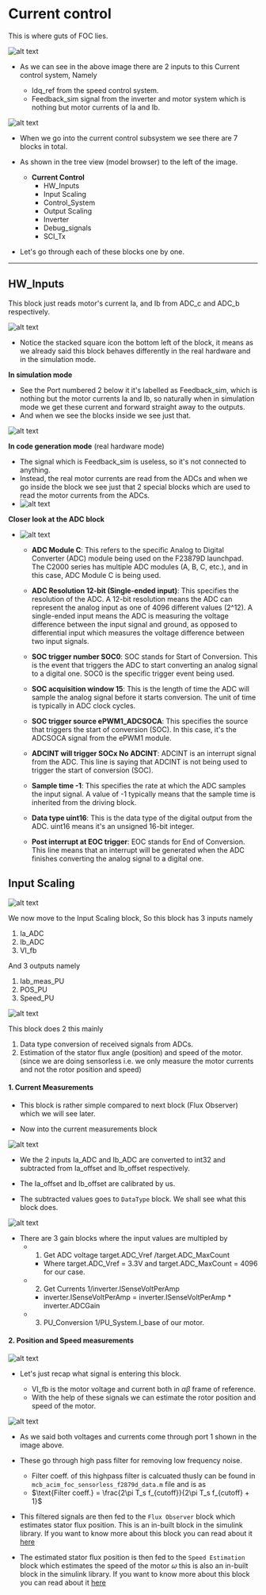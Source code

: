 # Current control

This is where guts of FOC lies.

![alt text](image.png)

- As we can see in the above image there are 2 inputs to this Current control system, Namely

    - Idq_ref from the speed control system.
    - Feedback_sim signal from the inverter and motor system which is nothing but motor currents of Ia and Ib.

![alt text](image-1.png)


- When we go into the current control subsystem we see there are 7 blocks in total.

- As shown in the tree view (model browser) to the left of the image.

  - **Current Control**
    - HW_Inputs
    - Input Scaling
    - Control_System
    - Output Scaling
    - Inverter
    - Debug_signals
    - SCI_Tx

- Let's go through each of these blocks one by one.

---

## HW_Inputs

This block just reads motor's current Ia, and Ib from ADC_c and ADC_b respectively.

![alt text](image-2.png)


- Notice the stacked square icon the bottom left of the block, it means as we already said this block behaves differently in the real hardware and in the simulation mode.

**In simulation mode**
  - See the Port numbered 2 below it it's labelled as Feedback_sim, which is nothing but the motor currents Ia and Ib, so naturally when in simulation mode we get these current and forward straight away to the outputs.
  - And when we see the blocks inside we see just that.
  
  ![alt text](image-3.png)

**In code generation mode** (real hardware mode)
  - The signal which is Feedback_sim is useless, so it's not connected to anything.
  - Instead, the real motor currents are read from the ADCs and when we go inside the block we see just that 2 special blocks which are used to read the motor currents from the ADCs. 
  - ![alt text](image-4.png)
  
  **Closer look at the ADC block**
  - ![alt text](image-5.png)
    - **ADC Module C**: This refers to the specific Analog to Digital Converter (ADC) module being used on the F23879D launchpad. The C2000 series has multiple ADC modules (A, B, C, etc.), and in this case, ADC Module C is being used.

    - **ADC Resolution 12-bit (Single-ended input)**: This specifies the resolution of the ADC. A 12-bit resolution means the ADC can represent the analog input as one of 4096 different values (2^12). A single-ended input means the ADC is measuring the voltage difference between the input signal and ground, as opposed to differential input which measures the voltage difference between two input signals.

    - **SOC trigger number SOC0**: SOC stands for Start of Conversion. This is the event that triggers the ADC to start converting an analog signal to a digital one. SOC0 is the specific trigger event being used.

    - **SOC acquisition window 15**: This is the length of time the ADC will sample the analog signal before it starts conversion. The unit of time is typically in ADC clock cycles.

    - **SOC trigger source ePWM1_ADCSOCA**: This specifies the source that triggers the start of conversion (SOC). In this case, it's the ADCSOCA signal from the ePWM1 module.

    - **ADCINT will trigger SOCx No ADCINT**: ADCINT is an interrupt signal from the ADC. This line is saying that ADCINT is not being used to trigger the start of conversion (SOC).

    - **Sample time -1**: This specifies the rate at which the ADC samples the input signal. A value of -1 typically means that the sample time is inherited from the driving block.

    - **Data type uint16**: This is the data type of the digital output from the ADC. uint16 means it's an unsigned 16-bit integer.

    - **Post interrupt at EOC trigger**: EOC stands for End of Conversion. This line means that an interrupt will be generated when the ADC finishes converting the analog signal to a digital one.

## Input Scaling

![alt text](image-6.png)


We now move to the Input Scaling block, So this block has 3 inputs namely

1. Ia_ADC
2. Ib_ADC
3. VI_fb

And 3 outputs namely
1. Iab_meas_PU
2. POS_PU
3. Speed_PU


![alt text](image-7.png)

This block does 2 this mainly
1. Data type conversion of received signals from ADCs.
2. Estimation of the stator flux angle (position) and speed of the motor. (since we are doing sensorless i.e. we only measure the motor currents and not the rotor position and speed) 

#### 1. Current Measurements

- This block is rather simple compared to next block (Flux Observer) which we will see later.

- Now into the current measurements block

![alt text](image-8.png)

- We the 2 inputs Ia_ADC and Ib_ADC are converted to int32 and subtracted from Ia_offset and Ib_offset respectively.

- The Ia_offset and Ib_offset are calibrated by us. 

- The subtracted values goes to `DataType` block. We shall see what this block does.

![alt text](image-9.png)

- There are 3 gain blocks where the input values are multipled by 
  - 1. Get ADC voltage  target.ADC_Vref /target.ADC_MaxCount
    - Where target.ADC_Vref = 3.3V and target.ADC_MaxCount = 4096 for our case.
  - 2. Get Currents 1/inverter.ISenseVoltPerAmp
    - inverter.ISenseVoltPerAmp = inverter.ISenseVoltPerAmp * inverter.ADCGain
  - 3. PU_Conversion 1/PU_System.I_base of our motor.


#### 2. Position and Speed measurements

![alt text](image-10.png)


- Let's just recap what signal is entering this block.

  - VI_fb is the motor voltage and current both in $\alpha \beta$ frame of reference.
  - With the help of these signals we can estimate the rotor position and speed of the motor.

![alt text](image-11.png)

- As we said both voltages and currents come through port 1 shown in the image above. 
- These go through high pass filter for removing low frequency noise.
  - Filter coeff. of this highpass filter is calcuated thusly can be found in `mcb_acim_foc_sensorless_f2879d_data.m` file and is as 
  - $\text{Filter coeff.} = \frac{2\pi T_s f_{cutoff}}{2\pi T_s f_{cutoff} + 1}$
- This filtered signals are then fed to the `Flux Observer` block which estimates stator flux position. This is an in-built block in the simulink library. If you want to know more about this block you can read about it [here](./Flux_Observer.md)

- The estimated stator flux position is then fed to the `Speed Estimation` block which estimates the speed of the motor $\omega$ this is also an in-built block in the simulink library. If you want to know more about this block you can read about it [here](./Speed_Estimation.md)


